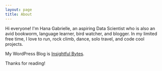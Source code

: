 ```yaml
---
layout: page
title: About
---
```


<p class="message">
  Hi everyone! I'm Hana Gabrielle, an aspiring Data Scientist who is also an avid bookworm, language learner, bird watcher, and blogger. In my limited free time, I love to run, rock climb, dance, solo travel, and code cool projects.
</p>

 My WordPress Blog is [Insightful Bytes](https://hanagabrielle.com).

Thanks for reading!
